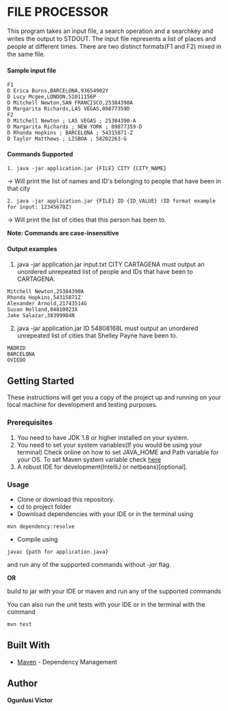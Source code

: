 # FILE PROCESSOR

This program takes an input file, a search operation and a searchkey and writes the output to STDOUT. The input ﬁle represents a list of places and people at different times. There are two distinct formats(F1 and F2) mixed in the same ﬁle.

#### Sample input file

```
F1 
D Erica Burns,BARCELONA,93654902Y
D Lucy Mcgee,LONDON,51011156P
D Mitchell Newton,SAN FRANCISCO,25384390A
D Margarita Richards,LAS VEGAS,09877359D
F2
D Mitchell Newton ; LAS VEGAS ; 25384390-A
D Margarita Richards ; NEW YORK ; 09877359-D
D Rhonda Hopkins ; BARCELONA ; 54315871-Z
D Taylor Matthews ; LISBOA ; 58202263-G
```

#### Commands Supported

```
1. java -jar application.jar {FILE} CITY {CITY_NAME} 
``` 
 → Will print the list of names and ID's belonging to people that have been in that city
```
2. java -jar application.jar {FILE} ID {ID_VALUE} (ID format example for input: 12345678Z)
   ``` 
   → Will print the list of cities that this person has been to.

**Note: Commands are case-insensitive**

#### Output examples

1. java -jar application.jar input.txt CITY CARTAGENA must output an unordered unrepeated list of people and IDs that have been to CARTAGENA.
```
Mitchell Newton,25384390A
Rhonda Hopkins,54315871Z
Alexander Arnold,21743514G
Susan Holland,04810023X
Jake Salazar,38399984N
```

2. java -jar application.jar ID 54808168L must output an unordered unrepeated list of cities that Shelley Payne have been to.
```
MADRID
BARCELONA
OVIEDO
```

## Getting Started

These instructions will get you a copy of the project up and running on your local machine for development and testing purposes.

### Prerequisites

1. You need to have JDK 1.8 or higher installed on your system.
2. You need to set your system variables(If you would be using your terminal)
   Check online on how to set JAVA_HOME and Path variable for your OS.
   To set Maven system variable check [here](https://maven.apache.org/install.html)
3. A robust IDE for development(IntelliJ or netbeans)[optional].

### Usage

- Clone or download this repository.
- cd to project folder
- Download dependencies with your IDE or in the terminal using
```
mvn dependency:resolve
```
- Compile using 
``` 
javac {path for application.java} 
```
and run any of the supported commands without *-jar* flag.

**OR**

build to jar with your IDE or maven and run any of the supported commands

You can also run the unit tests with your IDE or in the terminal with the command
```
mvn test
```

## Built With
* [Maven](https://maven.apache.org/) - Dependency Management


## Author

**Ogunlusi Victor**

